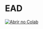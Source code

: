 # EAD

<a href="https://colab.research.google.com/github/vrsoares/EAD/blob/main/list_and_sort.ipynb" target="_parent">
  <img src="https://colab.research.google.com/assets/colab-badge.svg" alt="Abrir no Colab"/>
</a>